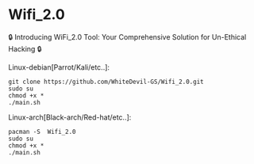 # Wifi_2.0

🔒 Introducing WiFi_2.0 Tool: Your Comprehensive Solution for Un-Ethical Hacking 🔒

Linux-debian[Parrot/Kali/etc..]:

    git clone https://github.com/WhiteDevil-GS/Wifi_2.0.git
    sudo su
    chmod +x *
    ./main.sh

Linux-arch[Black-arch/Red-hat/etc..]:

    pacman -S  Wifi_2.0
    sudo su
    chmod +x *
    ./main.sh

    

